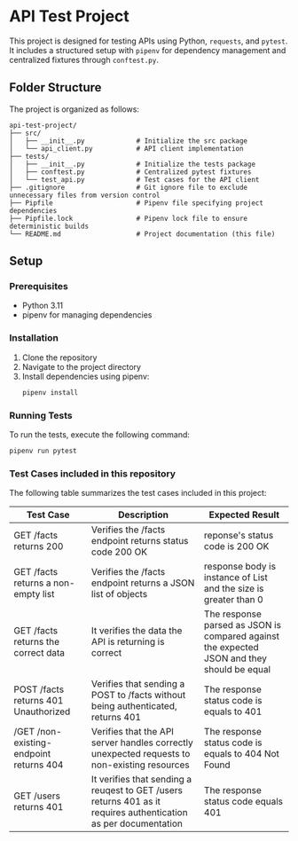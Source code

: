 # API Test Project

This project is designed for testing APIs using Python, `requests`, and `pytest`. It includes a structured setup with `pipenv` for dependency management and centralized fixtures through `conftest.py`.

## Folder Structure

The project is organized as follows:

```plaintext
api-test-project/
├── src/
│   ├── __init__.py             # Initialize the src package
│   └── api_client.py           # API client implementation
├── tests/
│   ├── __init__.py             # Initialize the tests package
│   ├── conftest.py             # Centralized pytest fixtures
│   └── test_api.py             # Test cases for the API client
├── .gitignore                  # Git ignore file to exclude unnecessary files from version control
├── Pipfile                     # Pipenv file specifying project dependencies
├── Pipfile.lock                # Pipenv lock file to ensure deterministic builds
└── README.md                   # Project documentation (this file)
```

## Setup

### Prerequisites
- Python 3.11
- pipenv for managing dependencies

### Installation
1. Clone the repository
2. Navigate to the project directory
3. Install dependencies using pipenv:
    ```bash
    pipenv install
    ```

### Running Tests
To run the tests, execute the following command:
```bash
pipenv run pytest
```

### Test Cases included in this repository
The following table summarizes the test cases included in this project:

| Test Case     | Description   | Expected Result |
| ------------- | ------------- | -------------   |
| GET /facts returns 200  | Verifies the /facts endpoint returns status code 200 OK  | reponse's status code is 200 OK |
| GET /facts returns a non-empty list | Verifies the /facts endpoint returns a JSON list of objects  | response body is instance of List and the size is greater than 0 |
| GET /facts returns the correct data  | It verifies the data the API is returning is correct  | The response parsed as JSON is compared against the expected JSON and they should be equal |
| POST /facts returns 401 Unauthorized  | Verifies that sending a POST to /facts without being authenticated, returns 401  | The response status code is equals to 401 |
| /GET /non-existing-endpoint returns 404  | Verifies that the API server handles correctly unexpected requests to non-existing resources  | The response status code is equals to 404 Not Found |
| GET /users returns 401 | It verifies that sending a reuqest to GET /users returns 401 as it requires authentication as per documentation  | The response status code equals 401 |
